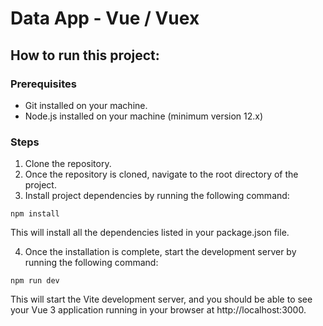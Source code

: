# Data App - Vue / Vuex

## How to run this project:

### Prerequisites

- Git installed on your machine.
- Node.js installed on your machine (minimum version 12.x)

### Steps

1. Clone the repository.
2. Once the repository is cloned, navigate to the root directory of the project.
3. Install project dependencies by running the following command:

```
npm install
```

This will install all the dependencies listed in your package.json file.

4. Once the installation is complete, start the development server by running the following command:

```
npm run dev
```

This will start the Vite development server, and you should be able to see your Vue 3 application running in your browser at http://localhost:3000.
